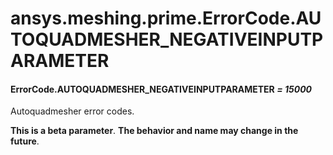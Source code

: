 # ansys.meshing.prime.ErrorCode.AUTOQUADMESHER_NEGATIVEINPUTPARAMETER



#### ErrorCode.AUTOQUADMESHER_NEGATIVEINPUTPARAMETER *= 15000*

Autoquadmesher error codes.

**This is a beta parameter**. **The behavior and name may change in the future**.

<!-- !! processed by numpydoc !! -->

